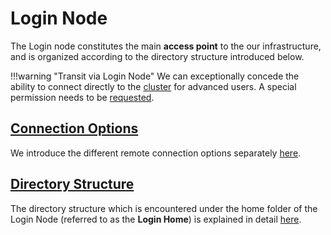 # Login Node

The Login node constitutes the main **access point** to the our infrastructure, and is organized according to the directory structure introduced below.

!!!warning "Transit via Login Node"
    We can exceptionally concede the ability to connect directly to the [cluster](../clusters/overview.md) for advanced users. A special permission needs to be [requested](../../ui/support.md).
    
## [Connection Options](connections.md)

We introduce the different remote connection options separately [here](../../remote-connection/overview.md).

## [Directory Structure](directories.md)

The directory structure which is encountered under the home folder of the Login Node (referred to as the **Login Home**) is explained in detail [here](directories.md).
